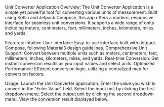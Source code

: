Unit Converter Application
Overview:
The Unit Converter Application is a simple yet powerful tool for converting various units of measurement. Built using Kotlin and Jetpack Compose, this app offers a modern, responsive interface for seamless unit conversions. It supports a wide range of units including meters, centimeters, feet, millimeters, inches, kilometers, miles, and yards.

Features:
Intuitive User Interface: Easy-to-use interface built with Jetpack Compose, following Material3 design guidelines.
Comprehensive Unit Support: Convert between multiple units such as meters, centimeters, feet, millimeters, inches, kilometers, miles, and yards.
Real-time Conversion: Get instant conversion results as you input values and select units.
Optimized Performance: Efficient conversion logic, utilizing a centralized map for conversion factors.

Usage:
Launch the Unit Converter application.
Enter the value you wish to convert in the "Enter Value" field.
Select the input unit by clicking the first dropdown menu.
Select the output unit by clicking the second dropdown menu.
View the conversion result displayed below.
